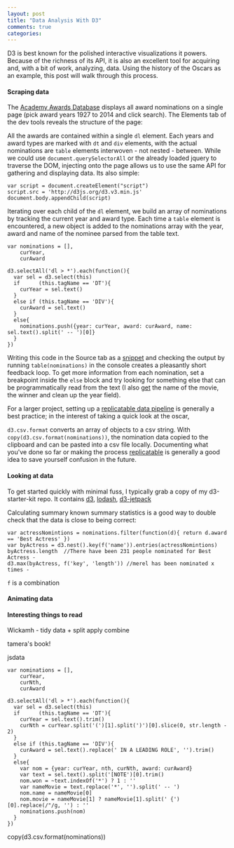 ```yaml
---
layout: post
title: "Data Analysis With D3"
comments: true
categories: 
---
```


D3 is best known for the polished interactive visualizations it powers. Because of the richness of its API, it is also an excellent tool for acquiring and, with a bit of work, analyzing, data. Using the history of the Oscars as an example, this post will walk through this process.

#### Scraping data

The [Academy Awards Database](http://awardsdatabase.oscars.org/ampas_awards/BasicSearchInput.jsp) displays all award nominations on a single page (pick award years 1927 to 2014 and click search). The Elements tab of the dev tools reveals the structure of the page: 

<gif></gif>

All the awards are contained within a single `dl` element. Each years and award types are marked with `dt` and `div` elements, with the actual nominations are `table` elements interwoven - not nested - between. While we could use `document.querySelectorAll` or the already loaded jquery to traverse the DOM, injecting onto the page allows us to use the same API for gathering and displaying data. Its also simple: 

```
var script = document.createElement("script")
script.src = 'http://d3js.org/d3.v3.min.js'
document.body.appendChild(script)
```

Iterating over each child of the `dl` element, we build an array of nominations by tracking the current year and award type. Each time a `table` element is encountered, a new object is added to the nominations array with the year, award and name of the nominee parsed from the table text.

```
var nominations = [],
    curYear,
    curAward

d3.selectAll('dl > *').each(function(){
  var sel = d3.select(this)
  if      (this.tagName == 'DT'){
    curYear = sel.text()
  }
  else if (this.tagName == 'DIV'){
    curAward = sel.text()
  }
  else{
    nominations.push({year: curYear, award: curAward, name: sel.text().split(' -- ')[0]}
  }
})

```

Writing this code in the Source tab as a [snippet](https://developer.chrome.com/devtools/docs/authoring-development-workflow#snippets) and checking the output by running `table(nominations)` in the console creates a pleasantly short feedback loop. To get more information from each nomination, set a breakpoint inside the `else` block and try looking for something else that can be programmatically read from the text (I also [get](asdf) the name of the movie, the winner and clean up the year field).

For a larger project, setting up a [replicatable data pipeline](http://bost.ocks.org/mike/make/) is generally a best practice; in the interest of taking a quick look at the oscar, 


`d3.csv.format` converts an array of objects to a csv string. With `copy(d3.csv.format(nominations))`, the nomination data copied to the clipboard and can be pasted into a csv file locally. Documenting what you've done so far or making the process [replicatable](http://bost.ocks.org/mike/make/) is generally a good idea to save yourself confusion in the future.


#### Looking at data

To get started quickly with minimal fuss, I typically grab a copy of my d3-starter-kit repo. It contains [d3](blah.com), [lodash](asdf), [d3-jetpack](asdj) 

Calculating summary known summary statistics is a good way to double check that the data is close to being correct:

```
var actressNomintions = nominations.filter(function(d){ return d.award == 'Best Actress' })
var byActress = d3.nest().key(f('name')).entries(actressNomintions)
byActress.length  //There have been 231 people nominated for Best Actress -  
d3.max(byActress, f('key', 'length')) //merel has been nominated x times - 
```
`f` is a combination 


#### Animating data


#### Interesting things to read

Wickamh - tidy data + split apply combine

tamera's book!

jsdata





```
var nominations = [],
    curYear,
    curNth,
    curAward

d3.selectAll('dl > *').each(function(){
  var sel = d3.select(this)
  if      (this.tagName == 'DT'){
    curYear = sel.text().trim()
    curNth = curYear.split('(')[1].split(')')[0].slice(0, str.length - 2)
  }
  else if (this.tagName == 'DIV'){
    curAward = sel.text().replace(' IN A LEADING ROLE', '').trim()
  }
  else{
    var nom = {year: curYear, nth, curNth, award: curAward}
    var text = sel.text().split('[NOTE')[0].trim()
    nom.won = ~text.indexOf('*') ? 1 : ''
    var nameMovie = text.replace('*', '').split(' -- ')
    nom.name = nameMovie[0]
    nom.movie = nameMovie[1] ? nameMovie[1].split(' {')[0].replace(/"/g, '') : ''
    nominations.push(nom)
  }
})

```

copy(d3.csv.format(nominations))
